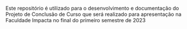 Este repositório é utilizado para o desenvolvimento e documentação do Projeto de Conclusão de Curso que será realizado para apresentação na Faculdade Impacta no final  do primeiro semestre de 2023
